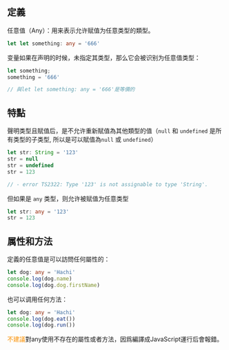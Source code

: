 ## 定義

任意值（Any）：用来表示允许赋值为任意类型的類型。

```typescript
let let something: any = '666'
```

变量如果在声明的时候，未指定其类型，那么它会被识别为任意值类型：

```typescript
let something;
something = '666'

// 與let let something: any = '666'是等價的
```


## 特點

聲明类型且賦值后，是不允许重新賦值為其他類型的值（`null` 和 `undefined` 是所有类型的子类型, 所以是可以賦值為`null` 或 `undefined`）

```typescript
let str: String = '123'
str = null
str = undefined
str = 123

// - error TS2322: Type '123' is not assignable to type 'String'.
```

但如果是 `any` 类型，则允许被赋值为任意类型

```typescript
let str: any = '123'
str = 123
```

## 属性和方法

定義的任意值是可以訪問任何屬性的：

```typescript
let dog: any = 'Hachi'
console.log(dog.name)
console.log(dog.dog.firstName)
```


也可以调用任何方法：

```typescript
let dog: any = 'Hachi'
console.log(dog.eat())
console.log(dog.run())
```

<font color=fa9003>不建議</font>對any使用不存在的屬性或者方法，因爲編譯成JavaScript運行后會報錯。
